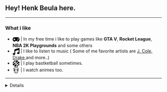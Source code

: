 ## Hey! Henk Beula here.
***

### What i like
- <img src="icons/gamepad.svg" width="22px" height="22px" align="center"/> | In my free time i like to play games like **GTA V**, **Rocket League**, **NBA 2K Playgrounds** and some others
- <img src="icons/music.svg" width="22px" height="22px" align="center"/> | I like to listen to music ( Some of me favorite artists are <a href="https://en.wikipedia.org/wiki/J._Cole"> J. Cole, </a> <a href="https://en.wikipedia.org/wiki/Drake_(musician)"> Drake  </a> and more..)
- <img src="icons/basketball-ball.svg" width="22px" height="22px" align="center"/> | I play bastketball sometimes.
- <img src="icons/naruto.svg" width="22px" height="22px" align="center"/> | I watch animes too.

***

<details>
  <sumary>💡 <b> Skills </b> </sumary>
  <br/>
  <h3> Languages </h3>
  <br/>
  <img alt="JAVA" src="https://img.shields.io/badge/java-%23ED8B00.svg?style=for-the-badge&logo=java&logoColor=white"/>
  <img alt="JavaScript" src="https://img.shields.io/badge/javascript-%23323330.svg?style=for-the-badge&logo=javascript&logoColor=%23F7DF1E"/>
  <img alt="HTML5" src="https://img.shields.io/badge/html5-%23E34F26.svg?style=for-the-badge&logo=html5&logoColor=white"/>
  <img alt="CSS3 (Beginner)" src="https://img.shields.io/badge/css3-%231572B6.svg?style=for-the-badge&logo=css3&logoColor=white"/>
  <img alt="C++ (Beginner)" src="https://img.shields.io/badge/c++-%2300599C.svg?style=for-the-badge&logo=c%2B%2B&logoColor=white"/>

  <h3> Database</h3>
  <br/>
  <img alt="SQL (Basic)" src="https://img.shields.io/badge/mysql-%2300f.svg?style=for-the-badge&logo=mysql&logoColor=white"/>
  
  <h3> Softwares </h3>
  <br/>
  - Design: 
</details>

